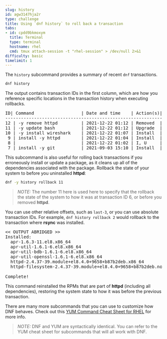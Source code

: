 ```yaml
---
slug: history
id: agw3147hja2r
type: challenge
title: Using `dnf history` to roll back a transaction
tabs:
- id: cpdd9bkmoxym
  title: Terminal
  type: terminal
  hostname: rhel
  cmd: tmux attach-session -t "rhel-session" > /dev/null 2>&1
difficulty: basic
timelimit: 1
---
```


The `history` subcommand provides a summary of recent `dnf` transactions.

```bash
dnf history
```

The output contains transaction IDs in the first column, which are how you reference
specific locations in the transaction history when executing rollbacks.

<pre class=file>
ID| Command                  | Date and time    | Action(s)| Altered
------------------------------------------------------------------
12 | -y remove httpd         | 2021-12-22 01:12 | Removed  |   10
11 | -y update bash          | 2021-12-22 01:12 | Upgrade  |    1
10 | -y install wireshark    | 2021-12-22 01:07 | Install  |   98
 9 | install -y httpd        | 2021-12-22 01:04 | Install  |   10  <
 8 |                         | 2021-12-22 01:02 | I, U     |   81 >
 7 | install -y git          | 2021-09-03 15:10 | Install  |   48
</pre>

This subcommand is also useful for rolling back transactions if you erroneously
install or update a package, as it cleans up all of the dependencies associated
with the package. Rollback the state of your system to before you uninstalled
__httpd__:

```bash
dnf -y history rollback 11
```

>_NOTE:_ The number 11 here is used here to specify that the rollback the state of the system to how it was at transaction ID 6, or before you removed __httpd__.

You can use other relative offsets, such as `last-3`, or you can use absolute transaction IDs. For example, `dnf history rollback 2` would rollback to the transaction where __rsync__ was installed.

<pre class=file>
<< OUTPUT ABRIDGED >>
Installed:
  apr-1.6.3-11.el8.x86_64
  apr-util-1.6.1-6.el8.x86_64
  apr-util-bdb-1.6.1-6.el8.x86_64
  apr-util-openssl-1.6.1-6.el8.x86_64
  httpd-2.4.37-39.module+el8.4.0+9658+b87b2deb.x86_64
  httpd-filesystem-2.4.37-39.module+el8.4.0+9658+b87b2deb.noarch

Complete!
</pre>

This command reinstalled the RPMs that are part of __httpd__ (including
all dependencies),
restoring the system state to how it was before the previous transaction.

There are many more subcommands that you can use to customize how DNF behaves.
Check out this [YUM Command Cheat Sheet for RHEL](https://access.redhat.com/sites/default/files/attachments/rh_yum_cheatsheet_1214_jcs_print-1.pdf) for more info.
>_NOTE:_ DNF and YUM are syntactically identical. You can refer to the YUM cheat sheet for subcommands that will all work with DNF.
